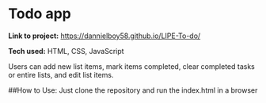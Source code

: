 # Todo app

**Link to project:** https://dannielboy58.github.io/LIPE-To-do/


**Tech used:** HTML, CSS, JavaScript

Users can add new list items, mark items completed, clear completed tasks or entire lists, and edit list items.

##How to Use: Just clone the repository and run the index.html in a browser

